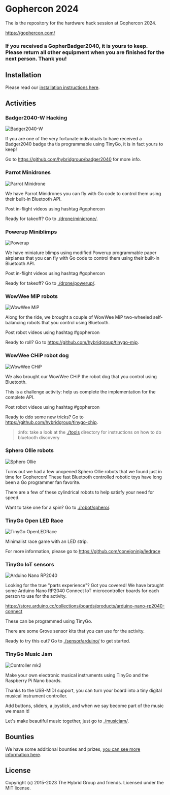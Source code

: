 # Gophercon 2024

The is the repository for the hardware hack session at Gophercon 2024.

https://gophercon.com/

### If you received a GopherBadger2040, it is yours to keep. Please return all other equipment when you are finished for the next person. Thank you!

## Installation

Please read our [installation instructions here](./INSTALL.md).

## Activities

### Badger2040-W Hacking

![Badger2040-W](./images/badger2040-w.webp)

If you are one of the very fortunate individuals to have received a Badger2040 badge tha tis programmable using TinyGo, it is in fact yours to keep!

Go to https://github.com/hybridgroup/badger2040 for more info.

### Parrot Minidrones

![Parrot Minidrone](./images/minidrone.jpg)

We have Parrot Minidrones you can fly with Go code to control them using their built-in Bluetooth API.

Post in-flight videos using hashtag #gophercon

Ready for takeoff? Go to [./drone/minidrone/](./drone/minidrone/).

### Powerup Miniblimps

![Powerup](images/powerup-balloon.jpg)

We have miniature blimps using modified Powerup programmable paper airplanes that you can fly with Go code to control them using their built-in Bluetooth API.

Post in-flight videos using hashtag #gophercon

Ready for takeoff? Go to [./drone/powerup/](./drone/powerup/).

### WowWee MiP robots

![WowWee MiP](./images/mip.png)

Along for the ride, we brought a couple of WowWee MiP two-wheeled self-balancing robots that you control using Bluetooth.

Post robot videos using hashtag #gophercon

Ready to roll? Go to https://github.com/hybridgroup/tinygo-mip.

### WowWee CHiP robot dog

![WowWee CHiP](./images/chip.jpg)

We also brought our WowWee CHiP the robot dog that you control using Bluetooth.

This is a challenge activity: help us complete the implementation for the complete API.

Post robot videos using hashtag #gophercon

Ready to ddo some new tricks? Go to https://github.com/hybridgroup/tinygo-chip.

> :info: take a look at the [./tools](./tools) directory for instructions on how to do bluetooth discovery

### Sphero Ollie robots

![Sphero Ollie](./images/ollie.jpg)

Turns out we had a few unopened Sphero Ollie robots that we found just in time for Gophercon! These fast Bluetooth controlled robotic toys have long been a Go programmer fan favorite.

There are a few of these cylindrical robots to help satisfy your need for speed.

Want to take one for a spin? Go to [./robot/sphero/](./robot/sphero/).

### TinyGo Open LED Race

![TinyGo OpenLEDRace](./images/ledrace-input2.gif)

Minimalist race game with an LED strip.

For more information, please go to https://github.com/conejoninja/ledrace

### TinyGo IoT sensors

![Arduino Nano RP2040](./sensor/arduino/assets/step6.jpg)

Looking for the true "parts experience"? Got you covered! We have brought some Arduino Nano RP2040 Connect IoT microcontroller boards for each person to use for the activity.

https://store.arduino.cc/collections/boards/products/arduino-nano-rp2040-connect

These can be programmed using TinyGo.

There are some Grove sensor kits that you can use for the activity.

Ready to try this out? Go to [./sensor/arduino/](./sensor/arduino/) to get started.

### TinyGo Music Jam

![Controller mk2](./images/music-mk2.jpg)

Make your own electronic musical instruments using TinyGo and the Raspberry Pi Nano boards.

Thanks to the USB-MIDI support, you can turn your board into a tiny digital musical instrument controller.

Add buttons, sliders, a joystick, and when we say become part of the music we mean it!

Let's make beautiful music together, just go to [./musicjam/](./musicjam/).

## Bounties

We have some additional bounties and prizes, [you can see more information here](./BOUNTIES.md).

## License

Copyright (c) 2015-2023 The Hybrid Group and friends. Licensed under the MIT license.
